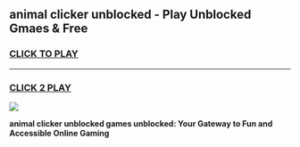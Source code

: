 
## animal clicker unblocked - Play Unblocked Gmaes & Free
<h3>
<a href="https://news.freeplayer.one?title=animal_clicker_unblocked&ref=16F">CLICK TO PLAY</a></h3>
<hr>

<h3>
<a href="https://news.freeplayer.one?title=animal_clicker_unblocked&ref=16F">CLICK 2 PLAY</a>
  
</h3>

<a href="https://news.freeplayer.one?title=animal_clicker_unblocked&ref=16F/"><img src="https://clearcache.store/games.png"></a>


**animal clicker unblocked games unblocked: Your Gateway to Fun and Accessible Online Gaming**
